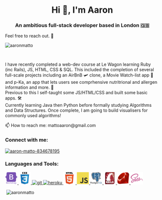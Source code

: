 <h1 align="center">Hi 👋, I'm Aaron</h1>
<h3 align="center">An ambitious full-stack developer based in London 🇬🇧</h3>
<p> Feel free to reach out. 👋 </p>


<p align="left"> <img src="https://komarev.com/ghpvc/?username=aaronmatto&label=Profile%20views&color=0e75b6&style=flat" alt="aaronmatto" /> </p>
<br>


<p>I have recently completed a web-dev course at Le Wagon learning Ruby (inc Rails), JS, HTML, CSS & SQL. This included the completion of several full-scale projects including an AirBnB 🛩 clone, a Movie Watch-list app 🍿 and p-Ka, an app that lets users see comprhensive nutritrional and allergen information and more. 🔎
<br>  
Previous to this I self-taught some JS/HTML/CSS and built some basic apps. 🛠 <br>
Currently learning Java then Python before formally studying Algorithms and Data Structures. Once complete, I am going to build visualisers for commonly used algorithms!</p>

<p> 📫 How to reach me: mattoaaron@gmail.com </p>


<h3 align="left">Connect with me:</h3>
<p align="left">
<a href="https://linkedin.com/in/aaron-matto-834678195" target="blank"><img align="center" src="https://raw.githubusercontent.com/rahuldkjain/github-profile-readme-generator/master/src/images/icons/Social/linked-in-alt.svg" alt="aaron-matto-834678195" height="30" width="40" /></a>
</p>

<h3 align="left">Languages and Tools:</h3>
<p align="left"> <a href="https://getbootstrap.com" target="_blank" rel="noreferrer"> <img src="https://raw.githubusercontent.com/devicons/devicon/master/icons/bootstrap/bootstrap-plain-wordmark.svg" alt="bootstrap" width="40" height="40"/> </a> <a href="https://www.w3schools.com/css/" target="_blank" rel="noreferrer"> <img src="https://raw.githubusercontent.com/devicons/devicon/master/icons/css3/css3-original-wordmark.svg" alt="css3" width="40" height="40"/> </a> <a href="https://git-scm.com/" target="_blank" rel="noreferrer"> <img src="https://www.vectorlogo.zone/logos/git-scm/git-scm-icon.svg" alt="git" width="40" height="40"/> </a> <a href="https://heroku.com" target="_blank" rel="noreferrer"> <img src="https://www.vectorlogo.zone/logos/heroku/heroku-icon.svg" alt="heroku" width="40" height="40"/> </a> <a href="https://www.w3.org/html/" target="_blank" rel="noreferrer"> <img src="https://raw.githubusercontent.com/devicons/devicon/master/icons/html5/html5-original-wordmark.svg" alt="html5" width="40" height="40"/> </a> <a href="https://developer.mozilla.org/en-US/docs/Web/JavaScript" target="_blank" rel="noreferrer"> <img src="https://raw.githubusercontent.com/devicons/devicon/master/icons/javascript/javascript-original.svg" alt="javascript" width="40" height="40"/> </a> <a href="https://www.postgresql.org" target="_blank" rel="noreferrer"> <img src="https://raw.githubusercontent.com/devicons/devicon/master/icons/postgresql/postgresql-original-wordmark.svg" alt="postgresql" width="40" height="40"/> </a> <a href="https://rubyonrails.org" target="_blank" rel="noreferrer"> <img src="https://raw.githubusercontent.com/devicons/devicon/master/icons/rails/rails-original-wordmark.svg" alt="rails" width="40" height="40"/> </a> <a href="https://www.ruby-lang.org/en/" target="_blank" rel="noreferrer"> <img src="https://raw.githubusercontent.com/devicons/devicon/master/icons/ruby/ruby-original.svg" alt="ruby" width="40" height="40"/> </a> <a href="https://sass-lang.com" target="_blank" rel="noreferrer"> <img src="https://raw.githubusercontent.com/devicons/devicon/master/icons/sass/sass-original.svg" alt="sass" width="40" height="40"/> </a> </p>

<p>&nbsp;<img align="center" src="https://github-readme-stats.vercel.app/api?username=aaronmatto&show_icons=true&locale=en" alt="aaronmatto" /></p>



